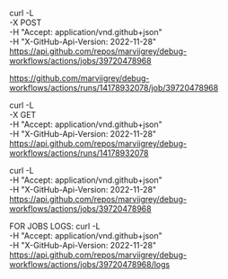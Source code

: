 curl -L \
  -X POST \
  -H "Accept: application/vnd.github+json" \
  -H "X-GitHub-Api-Version: 2022-11-28" \
  https://api.github.com/repos/marviigrey/debug-workflows/actions/jobs/39720478968

  
  https://github.com/marviigrey/debug-workflows/actions/runs/14178932078/job/39720478968

  curl -L \
  -X GET \
  -H "Accept: application/vnd.github+json" \
  -H "X-GitHub-Api-Version: 2022-11-28" \
  https://api.github.com/repos/marviigrey/debug-workflows/actions/runs/14178932078


curl -L \
  -H "Accept: application/vnd.github+json" \
  -H "X-GitHub-Api-Version: 2022-11-28" \
  https://api.github.com/repos/marviigrey/debug-workflows/actions/jobs/39720478968


  FOR JOBS LOGS:
  curl -L \
  -H "Accept: application/vnd.github+json" \
  -H "X-GitHub-Api-Version: 2022-11-28" \
  https://api.github.com/repos/marviigrey/debug-workflows/actions/jobs/39720478968/logs